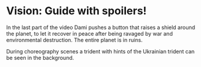 # Vision: Guide with spoilers!

In the last part of the video Dami pushes a button that raises a shield
around the planet, to let it recover in peace after being ravaged by war
and environmental destruction. The entire planet is in ruins.

During choreography scenes a trident with hints of the Ukrainian trident can be seen in the background.
